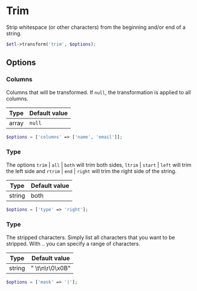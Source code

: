 # Trim

Strip whitespace (or other characters) from the beginning and/or end of a string.

```php
$etl->transform('trim', $options);
```


## Options

### Columns
Columns that will be transformed. If `null`, the transformation is applied to all columns.

| Type | Default value |
|----- | ------------- |
| array | `null` |

```php
$options = ['columns' => ['name', 'email']];
```

### Type
The options `trim` &#124; `all` &#124; `both` will trim both sides, `ltrim` &#124; `start` &#124; `left` will trim the left side and `rtrim` &#124; `end` &#124; `right` will trim the right side of the string.

| Type | Default value |
|----- | ------------- |
| string | both |

```php
$options = ['type' => 'right'];
```

### Type
The stripped characters. Simply list all characters that you want to be stripped. With .. you can specify a range of characters.

| Type | Default value |
|----- | ------------- |
| string | "&nbsp;\t\n\r\0\x0B" |

```php
$options = ['mask' => '|'];
```
